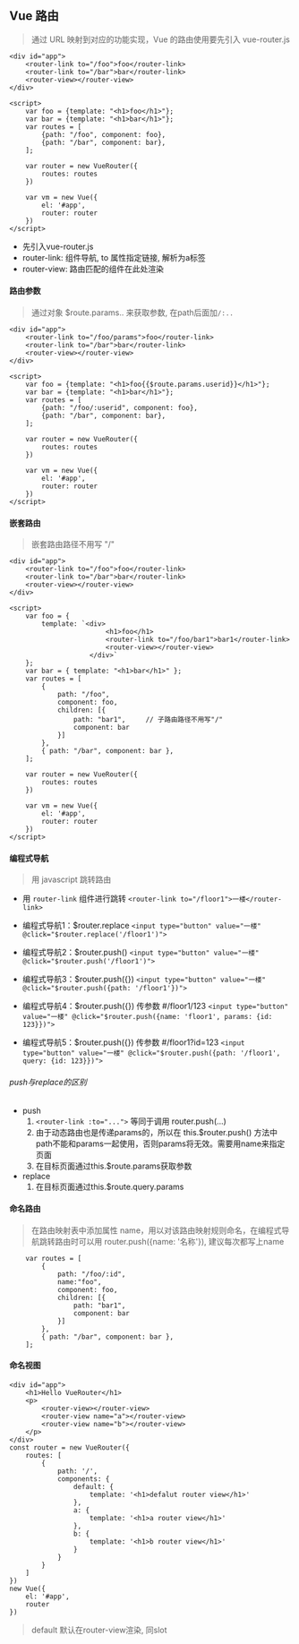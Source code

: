 ## Vue 路由
> 通过 URL 映射到对应的功能实现，Vue 的路由使用要先引入 vue-router.js

    <div id="app">
        <router-link to="/foo">foo</router-link>
        <router-link to="/bar">bar</router-link>
        <router-view></router-view>
    </div>

    <script>
        var foo = {template: "<h1>foo</h1>"};
        var bar = {template: "<h1>bar</h1>"};
        var routes = [
            {path: "/foo", component: foo},
            {path: "/bar", component: bar},
        ];

        var router = new VueRouter({
            routes: routes
        })

        var vm = new Vue({
            el: '#app',
            router: router
        })
    </script>

* 先引入vue-router.js
* router-link: 组件导航, to 属性指定链接, 解析为a标签
* router-view: 路由匹配的组件在此处渲染

#### 路由参数
> 通过对象 $route.params.. 来获取参数, 在path后面加`/:..`

    <div id="app">
        <router-link to="/foo/params">foo</router-link>
        <router-link to="/bar">bar</router-link>
        <router-view></router-view>
    </div>

    <script>
        var foo = {template: "<h1>foo{{$route.params.userid}}</h1>"};
        var bar = {template: "<h1>bar</h1>"};
        var routes = [
            {path: "/foo/:userid", component: foo},
            {path: "/bar", component: bar},
        ];

        var router = new VueRouter({
            routes: routes
        })

        var vm = new Vue({
            el: '#app',
            router: router
        })
    </script>

#### 嵌套路由
> 嵌套路由路径不用写 "/"

    <div id="app">
        <router-link to="/foo">foo</router-link>
        <router-link to="/bar">bar</router-link>
        <router-view></router-view>
    </div>

    <script>
        var foo = {
            template: `<div>
                            <h1>foo</h1>
                            <router-link to="/foo/bar1">bar1</router-link>
                            <router-view></router-view>
                        </div>`
        };
        var bar = { template: "<h1>bar</h1>" };
        var routes = [
            {
                path: "/foo",
                component: foo,
                children: [{
                    path: "bar1",     // 子路由路径不用写"/"
                    component: bar
                }]
            },
            { path: "/bar", component: bar },
        ];

        var router = new VueRouter({
            routes: routes
        })

        var vm = new Vue({
            el: '#app',
            router: router
        })
    </script>

#### 编程式导航
> 用 javascript 跳转路由

* 用 `router-link` 组件进行跳转
`<router-link to="/floor1">一楼</router-link>`

* 编程式导航1：\$router.replace
`<input type="button" value="一楼" @click="$router.replace('/floor1')">`

* 编程式导航2：\$router.push()
`<input type="button" value="一楼" @click="$router.push('/floor1')">`

* 编程式导航3：\$router.push({})
`<input type="button" value="一楼" @click="$router.push({path: '/floor1'})">`

* 编程式导航4：\$router.push({}) 传参数 #/floor1/123
`<input type="button" value="一楼" @click="$router.push({name: 'floor1', params: {id: 123}})">`

* 编程式导航5：\$router.push({}) 传参数 #/floor1?id=123
`<input type="button" value="一楼" @click="$router.push({path: '/floor1', query: {id: 123}})">`
 
###### push与replace的区别

* push
    1. `<router-link :to="...">` 等同于调用 router.push(...)
    2. 由于动态路由也是传递params的，所以在 this.$router.push() 方法中 path不能和params一起使用，否则params将无效。需要用name来指定页面
    3. 在目标页面通过this.$route.params获取参数
* replace
    1. 在目标页面通过this.$route.query.params

#### 命名路由
> 在路由映射表中添加属性 name，用以对该路由映射规则命名，在编程式导航跳转路由时可以用 router.push({name: '名称'}), 建议每次都写上name

        var routes = [
            {
                path: "/foo/:id",
                name:"foo",
                component: foo,
                children: [{
                    path: "bar1",
                    component: bar
                }]
            },
            { path: "/bar", component: bar },
        ];

#### 命名视图

    <div id="app">
        <h1>Hello VueRouter</h1>
        <p>
            <router-view></router-view>
            <router-view name="a"></router-view>
            <router-view name="b"></router-view>
        </p>
    </div>
    const router = new VueRouter({
        routes: [
            {
                path: '/',
                components: {
                    default: {
                        template: '<h1>defalut router view</h1>'
                    },
                    a: {
                        template: '<h1>a router view</h1>'
                    },
                    b: {
                        template: '<h1>b router view</h1>'
                    }
                }
            }
        ]
    })
    new Vue({
        el: '#app',
        router
    })

> default 默认在router-view渲染, 同slot




